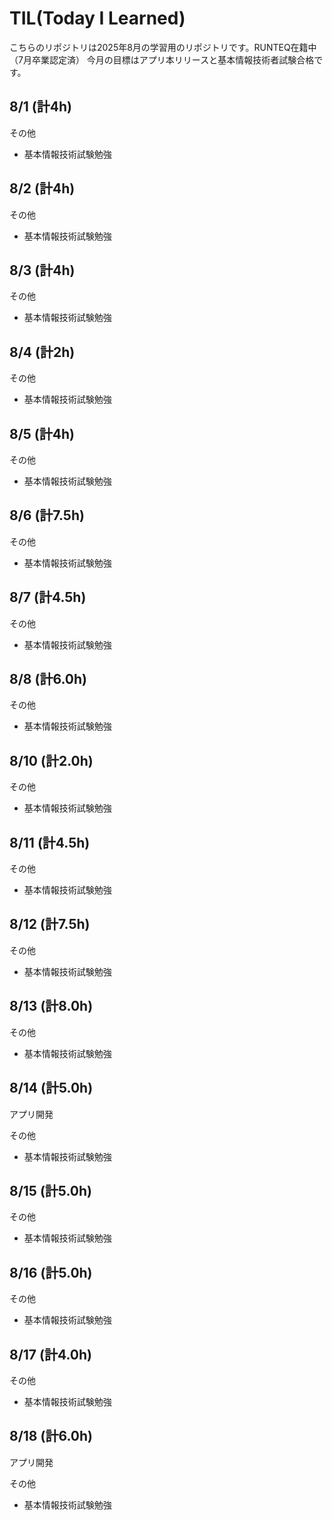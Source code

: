 # TIL(Today I Learned)

こちらのリポジトリは2025年8月の学習用のリポジトリです。RUNTEQ在籍中（7月卒業認定済）
今月の目標はアプリ本リリースと基本情報技術者試験合格です。

## 8/1 (計4h)

その他

- 基本情報技術試験勉強

## 8/2 (計4h)

その他

- 基本情報技術試験勉強

## 8/3 (計4h)

その他

- 基本情報技術試験勉強

## 8/4 (計2h)

その他

- 基本情報技術試験勉強

## 8/5 (計4h)

その他

- 基本情報技術試験勉強

## 8/6 (計7.5h)

その他

- 基本情報技術試験勉強

## 8/7 (計4.5h)

その他

- 基本情報技術試験勉強

## 8/8 (計6.0h)

その他

- 基本情報技術試験勉強

## 8/10 (計2.0h)

その他

- 基本情報技術試験勉強

## 8/11 (計4.5h)

その他

- 基本情報技術試験勉強

## 8/12 (計7.5h)

その他

- 基本情報技術試験勉強

## 8/13 (計8.0h)

その他

- 基本情報技術試験勉強

## 8/14 (計5.0h)

アプリ開発

その他

- 基本情報技術試験勉強

## 8/15 (計5.0h)

その他

- 基本情報技術試験勉強

## 8/16 (計5.0h)

その他

- 基本情報技術試験勉強

## 8/17 (計4.0h)

その他

- 基本情報技術試験勉強

## 8/18 (計6.0h)

アプリ開発

その他

- 基本情報技術試験勉強
